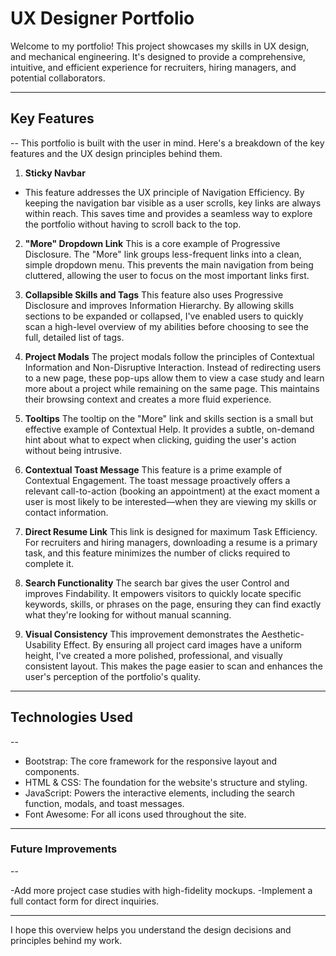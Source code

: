 # UX Designer Portfolio

Welcome to my portfolio! This project showcases my skills in UX design,  and mechanical engineering. It's designed to provide a comprehensive, intuitive, and efficient experience for recruiters, hiring managers, and potential collaborators.

---

## Key Features
--
This portfolio is built with the user in mind. Here's a breakdown of the key features and the UX design principles behind them.

1. **Sticky Navbar**
  - This feature addresses the UX principle of Navigation Efficiency. By keeping the navigation bar visible as a user scrolls, key links are always within reach. This saves time and provides a seamless way to explore the portfolio without having to scroll back to the top.

2. **"More" Dropdown Link**
This is a core example of Progressive Disclosure. The "More" link groups less-frequent links into a clean, simple dropdown menu. This prevents the main navigation from being cluttered, allowing the user to focus on the most important links first.

3. **Collapsible Skills and Tags**
This feature also uses Progressive Disclosure and improves Information Hierarchy. By allowing skills sections to be expanded or collapsed, I've enabled users to quickly scan a high-level overview of my abilities before choosing to see the full, detailed list of tags.

4. **Project Modals**
The project modals follow the principles of Contextual Information and Non-Disruptive Interaction. Instead of redirecting users to a new page, these pop-ups allow them to view a case study and learn more about a project while remaining on the same page. This maintains their browsing context and creates a more fluid experience.

5. **Tooltips**
The tooltip on the "More" link and skills section is a small but effective example of Contextual Help. It provides a subtle, on-demand hint about what to expect when clicking, guiding the user's action without being intrusive.

6. **Contextual Toast Message**
This feature is a prime example of Contextual Engagement. The toast message proactively offers a relevant call-to-action (booking an appointment) at the exact moment a user is most likely to be interested—when they are viewing my skills or contact information.

7. **Direct Resume Link**
This link is designed for maximum Task Efficiency. For recruiters and hiring managers, downloading a resume is a primary task, and this feature minimizes the number of clicks required to complete it.

8. **Search Functionality**
The search bar gives the user Control and improves Findability. It empowers visitors to quickly locate specific keywords, skills, or phrases on the page, ensuring they can find exactly what they're looking for without manual scanning.

9. **Visual Consistency**
This improvement demonstrates the Aesthetic-Usability Effect. By ensuring all project card images have a uniform height, I've created a more polished, professional, and visually consistent layout. This makes the page easier to scan and enhances the user's perception of the portfolio's quality.

---

## Technologies Used
-- 
  - Bootstrap: The core framework for the responsive layout and components.
  - HTML & CSS: The foundation for the website's structure and styling.
  - JavaScript: Powers the interactive elements, including the search function, modals, and toast messages.
  - Font Awesome: For all icons used throughout the site.

---

### Future Improvements
--

-Add more project case studies with high-fidelity mockups.
-Implement a full contact form for direct inquiries.

---

I hope this overview helps you understand the design decisions and principles behind my work.
